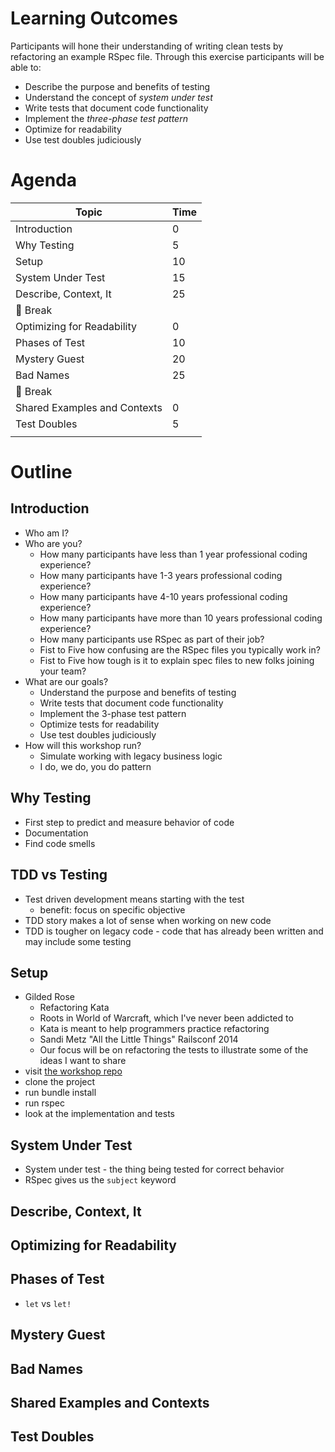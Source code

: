 
# Learning Outcomes
Participants will hone their understanding of writing clean tests by refactoring an example RSpec file. Through this exercise participants will be able to:

- Describe the purpose and benefits of testing
- Understand the concept of *system under test*
- Write tests that document code functionality
- Implement the *three-phase test pattern*
- Optimize for readability
- Use test doubles judiciously

# Agenda
| Topic                        | Time |
|------------------------------|------|
| Introduction                 | 0    |
| Why Testing                  | 5    |
| Setup                        | 10   |
| System Under Test            | 15   |
| Describe, Context, It        | 25   |
| 🍅 Break                       |      |
| Optimizing for Readability   | 0    |
| Phases of Test               | 10   |
| Mystery Guest                | 20   |
| Bad Names                    | 25   |
| 🍅 Break                       |      |
| Shared Examples and Contexts | 0    |
| Test Doubles                 | 5    |
|                              |      |

# Outline

## Introduction
- Who am I?
- Who are you?
  - How many participants have less than 1 year professional coding experience?
  - How many participants have 1-3 years professional coding experience?
  - How many participants have 4-10 years professional coding experience?
  - How many participants have more than 10 years professional coding experience?
  - How many participants use RSpec as part of their job?
  - Fist to Five how confusing are the RSpec files you typically work in?
  - Fist to Five how tough is it to explain spec files to new folks joining your team?
- What are our goals?
  - Understand the purpose and benefits of testing
  - Write tests that document code functionality
  - Implement the 3-phase test pattern
  - Optimize tests for readability
  - Use test doubles judiciously
- How will this workshop run?
  - Simulate working with legacy business logic
  - I do, we do, you do pattern

## Why Testing
- First step to predict and measure behavior of code
- Documentation
- Find code smells

## TDD vs Testing
- Test driven development means starting with the test
  - benefit: focus on specific objective
- TDD story makes a lot of sense when working on new code
- TDD is tougher on legacy code - code that has already been written and may include some testing

## Setup
- Gilded Rose
  - Refactoring Kata
  - Roots in World of Warcraft, which I've never been addicted to
  - Kata is meant to help programmers practice refactoring
  - Sandi Metz "All the Little Things" Railsconf 2014
  - Our focus will be on refactoring the tests to illustrate some of the ideas I want to share
- visit [the workshop repo](https://github.com/jesse-spevack/clean_rspec)
- clone the project
- run bundle install
- run rspec
- look at the implementation and tests

## System Under Test
- System under test - the thing being tested for correct behavior
- RSpec gives us the `subject` keyword

## Describe, Context, It

## Optimizing for Readability

## Phases of Test
- `let` vs `let!`

## Mystery Guest

## Bad Names

## Shared Examples and Contexts

## Test Doubles